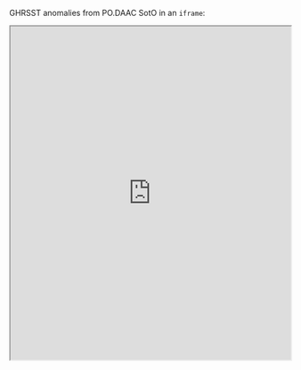 
GHRSST anomalies from PO.DAAC SotO in an
`iframe`:

<iframe width="100%" height="600px" src="https://podaac-tools.jpl.nasa.gov/soto/#b=BlueMarble_ShadedRelief_Bathymetry&amp;l=jpl_l4_mur_ssta___ssta___36000_x_18000___daynight(la=true)&amp;ve=-83.30656167871041,23.689378578859035,-79.08781167871041,25.763597328859035">

</iframe>

